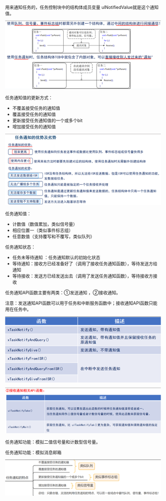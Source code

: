 用来通知任务的，任务控制块中的结构体成员变量 ulNotifiedValue就是这个通知值。

![image-20250422152226561](./image/任务通知.assets/image-20250422152226561.png)

任务通知值的更新方式：

- 不覆盖接受任务的通知值
- 覆盖接受任务的通知值
- 更新接受任务通知值的一个或多个bit
- 增加接受任务的通知值

![image-20250422152235371](./image/任务通知.assets/image-20250422152235371.png)

任务通知值：

- 计数值（数值累加，类似信号量）
- 相应位置一（类似事件标志组）
- 任意数值（支持覆写和不覆写，类似队列）

 

任务通知状态：

- 任务未等待通知     ：任务通知默认的初始化状态
- 等待通知：接收方已经准备好了（调用了接收任务通知函数），等待发送方给通知
- 等待接收：发送方已经发送出去（调用了发送任务通知函数），等待接收方接收



任务通知API函数主要有两类：①发送通知 ，②接收通知。

注意：发送通知API函数可以用于任务和中断服务函数中；接收通知API函数只能用在任务中。

![image-20250422152255684](./image/任务通知.assets/image-20250422152255684.png)

![image-20250422152302658](./image/任务通知.assets/image-20250422152302658.png)

任务通知功能：模拟二值信号量和计数型信号量。

任务通知功能：模拟消息邮箱

![image-20250422152310809](./image/任务通知.assets/image-20250422152310809.png)